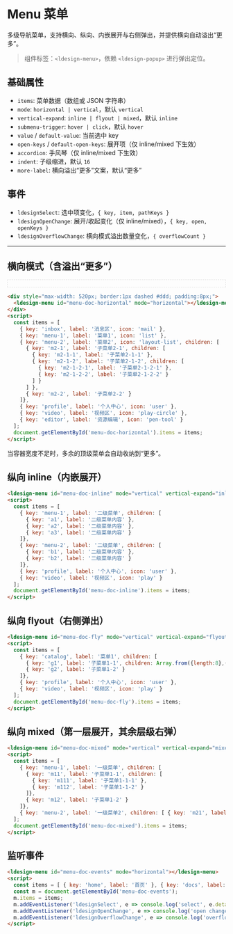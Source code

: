 # Menu 菜单

多级导航菜单，支持横向、纵向、内嵌展开与右侧弹出，并提供横向自动溢出“更多”。

> 组件标签：`<ldesign-menu>`，依赖 `<ldesign-popup>` 进行弹出定位。

## 基础属性
- `items`: 菜单数据（数组或 JSON 字符串）
- `mode`: `horizontal | vertical`，默认 `vertical`
- `vertical-expand`: `inline | flyout | mixed`，默认 `inline`
- `submenu-trigger`: `hover | click`，默认 `hover`
- `value` / `default-value`: 当前选中 key
- `open-keys` / `default-open-keys`: 展开项（仅 inline/mixed 下生效）
- `accordion`: 手风琴（仅 inline/mixed 下生效）
- `indent`: 子级缩进，默认 `16`
- `more-label`: 横向溢出“更多”文案，默认“更多”

## 事件
- `ldesignSelect`: 选中项变化，`{ key, item, pathKeys }`
- `ldesignOpenChange`: 展开/收起变化（仅 inline/mixed），`{ key, open, openKeys }`
- `ldesignOverflowChange`: 横向模式溢出数量变化，`{ overflowCount }`

---

## 横向模式（含溢出“更多”）
<div class="demo-container" style="border:1px dashed #ddd;padding:8px;max-width:520px;">
  <ldesign-menu id="menu-doc-horizontal" mode="horizontal"></ldesign-menu>
</div>

```html
<div style="max-width: 520px; border:1px dashed #ddd; padding:8px;">
  <ldesign-menu id="menu-doc-horizontal" mode="horizontal"></ldesign-menu>
</div>
<script>
  const items = [
    { key: 'inbox', label: '消息区', icon: 'mail' },
    { key: 'menu-1', label: '菜单1', icon: 'list' },
    { key: 'menu-2', label: '菜单2', icon: 'layout-list', children: [
      { key: 'm2-1', label: '子菜单2-1', children: [
        { key: 'm2-1-1', label: '子菜单2-1-1' },
        { key: 'm2-1-2', label: '子菜单2-1-2', children: [
          { key: 'm2-1-2-1', label: '子菜单2-1-2-1' },
          { key: 'm2-1-2-2', label: '子菜单2-1-2-2' }
        ] }
      ] },
      { key: 'm2-2', label: '子菜单2-2' }
    ]},
    { key: 'profile', label: '个人中心', icon: 'user' },
    { key: 'video', label: '视频区', icon: 'play-circle' },
    { key: 'editor', label: '资源编辑', icon: 'pen-tool' }
  ];
  document.getElementById('menu-doc-horizontal').items = items;
</script>
```

当容器宽度不足时，多余的顶级菜单会自动收纳到“更多”。

<script setup>
import { onMounted } from 'vue'

onMounted(() => {
  const horizontal = document.getElementById('menu-doc-horizontal')
  if (horizontal) {
    const data = [
      { key: 'inbox', label: '消息区', icon: 'mail' },
      { key: 'menu-1', label: '菜单1', icon: 'list' },
      { key: 'menu-2', label: '菜单2', icon: 'layout-list', children: [
        { key: 'm2-1', label: '子菜单2-1', children: [
          { key: 'm2-1-1', label: '子菜单2-1-1' },
          { key: 'm2-1-2', label: '子菜单2-1-2', children: [
            { key: 'm2-1-2-1', label: '子菜单2-1-2-1' },
            { key: 'm2-1-2-2', label: '子菜单2-1-2-2' },
          ] },
        ] },
        { key: 'm2-2', label: '子菜单2-2' },
      ]},
      { key: 'profile', label: '个人中心', icon: 'user' },
      { key: 'video', label: '视频区', icon: 'play-circle' },
      { key: 'editor', label: '资源编辑', icon: 'pen-tool' },
    ]
    // 使用属性传值以保证在自定义元素升级前也能生效
    horizontal.setAttribute('items', JSON.stringify(data))
  }

  const inline = document.getElementById('menu-doc-inline')
  if (inline) {
    const data2 = [
      { key: 'menu-1', label: '二级菜单', children: [
        { key: 'a1', label: '二级菜单内容' },
        { key: 'a2', label: '二级菜单内容' },
        { key: 'a3', label: '二级菜单内容' },
      ]},
      { key: 'menu-2', label: '二级菜单', children: [
        { key: 'b1', label: '二级菜单内容' },
        { key: 'b2', label: '二级菜单内容' },
      ]},
      { key: 'profile', label: '个人中心', icon: 'user' },
      { key: 'video', label: '视频区', icon: 'play' },
    ]
    inline.setAttribute('items', JSON.stringify(data2))
  }

  const fly = document.getElementById('menu-doc-fly')
  if (fly) {
    const data3 = [
      { key: 'catalog', label: '菜单1', children: [
        { key: 'g1', label: '子菜单1-1', children: Array.from({length:8},(_,i)=>({key:'g1-'+i,label:'子菜单1-1-'+(i+1)})) },
        { key: 'g2', label: '子菜单1-2' },
      ]},
      { key: 'profile', label: '个人中心', icon: 'user' },
      { key: 'video', label: '视频区', icon: 'play' },
    ]
    fly.setAttribute('items', JSON.stringify(data3))
  }

  const mixed = document.getElementById('menu-doc-mixed')
  if (mixed) {
    const data4 = [
      { key: 'menu-1', label: '一级菜单', children: [
        { key: 'm11', label: '子菜单1-1', children: [
          { key: 'm111', label: '子菜单1-1-1' },
          { key: 'm112', label: '子菜单1-1-2' },
        ]},
        { key: 'm12', label: '子菜单1-2' },
      ]},
      { key: 'menu-2', label: '一级菜单2', children: [ { key: 'm21', label: '子菜单2-1' } ] },
    ]
    mixed.setAttribute('items', JSON.stringify(data4))
  }
})
</script>

## 纵向 inline（内嵌展开）
<ldesign-menu id="menu-doc-inline" mode="vertical" vertical-expand="inline"
              accordion default-open-keys='["menu-1"]'></ldesign-menu>

```html
<ldesign-menu id="menu-doc-inline" mode="vertical" vertical-expand="inline" accordion default-open-keys='["menu-1"]'></ldesign-menu>
<script>
  const items = [
    { key: 'menu-1', label: '二级菜单', children: [
      { key: 'a1', label: '二级菜单内容' },
      { key: 'a2', label: '二级菜单内容' },
      { key: 'a3', label: '二级菜单内容' }
    ]},
    { key: 'menu-2', label: '二级菜单', children: [
      { key: 'b1', label: '二级菜单内容' },
      { key: 'b2', label: '二级菜单内容' }
    ]},
    { key: 'profile', label: '个人中心', icon: 'user' },
    { key: 'video', label: '视频区', icon: 'play' }
  ];
  document.getElementById('menu-doc-inline').items = items;
</script>
```

## 纵向 flyout（右侧弹出）
<ldesign-menu id="menu-doc-fly" mode="vertical" vertical-expand="flyout" submenu-trigger="hover"></ldesign-menu>

```html
<ldesign-menu id="menu-doc-fly" mode="vertical" vertical-expand="flyout" submenu-trigger="hover"></ldesign-menu>
<script>
  const items = [
    { key: 'catalog', label: '菜单1', children: [
      { key: 'g1', label: '子菜单1-1', children: Array.from({length:8},(_,i)=>({key:'g1-'+i,label:'子菜单1-1-'+(i+1)})) },
      { key: 'g2', label: '子菜单1-2' }
    ]},
    { key: 'profile', label: '个人中心', icon: 'user' },
    { key: 'video', label: '视频区', icon: 'play' }
  ];
  document.getElementById('menu-doc-fly').items = items;
</script>
```

## 纵向 mixed（第一层展开，其余层级右弹）
<ldesign-menu id="menu-doc-mixed" mode="vertical" vertical-expand="mixed" default-open-keys='["menu-1"]'></ldesign-menu>

```html
<ldesign-menu id="menu-doc-mixed" mode="vertical" vertical-expand="mixed" default-open-keys='["menu-1"]'></ldesign-menu>
<script>
  const items = [
    { key: 'menu-1', label: '一级菜单', children: [
      { key: 'm11', label: '子菜单1-1', children: [
        { key: 'm111', label: '子菜单1-1-1' },
        { key: 'm112', label: '子菜单1-1-2' }
      ]},
      { key: 'm12', label: '子菜单1-2' }
    ]},
    { key: 'menu-2', label: '一级菜单2', children: [ { key: 'm21', label: '子菜单2-1' } ] }
  ];
  document.getElementById('menu-doc-mixed').items = items;
</script>
```

## 监听事件
```html
<ldesign-menu id="menu-doc-events" mode="horizontal"></ldesign-menu>
<script>
  const items = [ { key: 'home', label: '首页' }, { key: 'docs', label: '文档', children: [{key:'d1',label:'快速上手'}] } ];
  const m = document.getElementById('menu-doc-events');
  m.items = items;
  m.addEventListener('ldesignSelect', e => console.log('select', e.detail));
  m.addEventListener('ldesignOpenChange', e => console.log('open change', e.detail));
  m.addEventListener('ldesignOverflowChange', e => console.log('overflow', e.detail));
</script>
```
